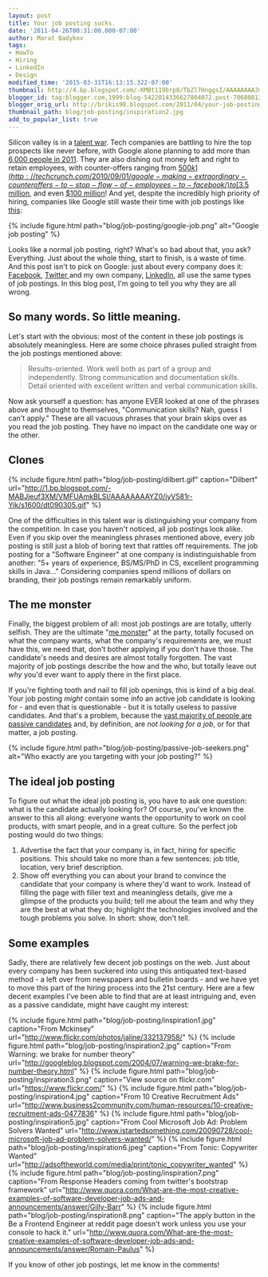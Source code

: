 ```yaml
---
layout: post
title: Your job posting sucks.
date: '2011-04-26T00:31:00.000-07:00'
author: Marat Badykov
tags:
- HowTo
- Hiring
- LinkedIn
- Design
modified_time: '2015-03-31T16:13:15.322-07:00'
thumbnail: http://4.bp.blogspot.com/-KMBt119brp8/TbZl7HnggsI/AAAAAAAAJmk/1FavH46IMVo/s72-c/job-description2.png
blogger_id: tag:blogger.com,1999:blog-5422014336627804072.post-7068081386807359560
blogger_orig_url: http://brikis98.blogspot.com/2011/04/your-job-posting-sucks.html
thumbnail_path: blog/job-posting/inspiration2.jpg
add_to_popular_list: true
---
```


Silicon valley is in a [talent war](http://www.focus.com/images/view/42092/). 
Tech companies are battling to hire the top prospects like never before, with 
Google alone planning to add more than [6,000 people in 
2011](http://money.cnn.com/2011/01/25/technology/google_hiring/index.htm). 
They are also dishing out money left and right to retain employees, with 
counter-offers ranging from 
[$500k](http://techcrunch.com/2010/09/01/google-making-extraordinary-counteroffers-to-stop-flow-of-employees-to-facebook/) 
to [$3.5 
million](http://techcrunch.com/2010/11/11/google-offers-staff-engineer-3-5-million-to-turn-down-facebook-offer/), 
and even [$100 
million](http://techcrunch.com/2011/04/06/google-said-to-have-high-level-mole-at-twitter-makes-massive-counteroffers-to-retain-employees/)! 
And yet, despite the incredibly high priority of hiring, companies like Google 
still waste their time with job postings like 
[this](http://www.google.com/intl/en/jobs/uslocations/mountain-view/product/product-management-leader-publishing-mountain-view/index.html): 

{% include figure.html path="blog/job-posting/google-job.png" alt="Google job posting" %}

Looks like a normal job posting, right? What's so bad about that, you ask? 
Everything. Just about the whole thing, start to finish, is a waste of time. 
And this post isn't to pick on Google: just about every company does it: 
[Facebook](http://www.facebook.com/careers/department.php?dept=engineering&amp;req=123318644345532), 
[Twitter ](https://twitter.com/job.html?jvi=oevyVfwW,Job)and my own company, 
[LinkedIn](http://www.linkedin.com/jobs?viewJob=&amp;jobId=1463586&amp;srchIndex=19&amp;trk=njsrch_hits&amp;goback=.fjs_*1_*1_%22linkedin%22_Y_*1_*1_*1_2_R_true_*2_*2_*2_*2_*2_*2_*2_*2), 
all use the same types of job postings. In this blog post, I'm going to tell 
you why they are all wrong. 

## So many words. So little meaning. 

Let's start with the obvious: most of the content in these job postings is 
absolutely meaningless. Here are some choice phrases pulled straight from the 
job postings mentioned above: 

<blockquote>
  Results-oriented.  
  Work well both as part of a group and independently.  
  Strong communication and documentation skills.  
  Detail oriented with excellent written and verbal communication skills. 
</blockquote>

Now ask yourself a question: has anyone EVER looked at one of the 
phrases above and thought to themselves, "Communication skills? Nah, guess I 
can't apply." These are all vacuous phrases that your brain skips over as you 
read the job posting. They have no impact on the candidate one way or the 
other. 

## Clones 

{% include figure.html path="blog/job-posting/dilbert.gif" caption="Dilbert" url="http://1.bp.blogspot.com/-MABJjeuf3XM/VMFUAmkBLSI/AAAAAAAAYZ0/iyV581r-Yik/s1600/dt090305.gif" %}

One of the difficulties in this talent war is distinguishing your company from 
the competition. In case you haven't noticed, all job postings look alike. 
Even if you skip over the meaningless phrases mentioned above, every job 
posting is still just a blob of boring text that rattles off requirements. The 
job posting for a "Software Engineer" at one company is indistinguishable from 
another: "5+ years of experience, BS/MS/PhD in CS, excellent programming 
skills in Java..." Considering companies spend millions of dollars on 
branding, their job postings remain remarkably uniform. 

## The me monster 

Finally, the biggest problem of all: most job postings are are totally, 
utterly selfish. They are the ultimate "[me 
monster](http://www.youtube.com/watch?v=ruBUSZ2ctyw)" at the party, totally 
focused on what the company wants, what the company's requirements are, we 
must have this, we need that, don't bother applying if you don't have those. 
The candidate's needs and desires are almost totally forgotten. The vast 
majority of job postings describe the how and the who, but totally leave out 
*why* you'd ever want to apply there in the first place. 

If you're fighting tooth and nail to fill job openings, this is kind of a big 
deal. Your job posting *might* contain some info an active job candidate is 
looking for - and even that is questionable - but it is totally useless to 
passive candidates. And that's a problem, because the [vast majority of people 
are passive 
candidates](http://talent.linkedin.com/blog/index.php/2010/12/adler_whitepaper/) 
and, by definition, are *not looking for a job*, or for that matter, a job 
posting. 

{% include figure.html path="blog/job-posting/passive-job-seekers.png" alt="Who exactly are you targeting with your job posting?" %}

## The ideal job posting 

To figure out what the ideal job posting is, you have to ask one question: 
what is the candidate actually looking for? Of course, you've known the answer 
to this all along: everyone wants the opportunity to work on cool products, 
with smart people, and in a great culture. So the perfect job posting would do 
two things: 

1.  Advertise the fact that your company is, in fact, hiring for specific 
positions. This should take no more than a few sentences: job title, location, 
very brief description. 
1. Show off everything you can about your brand to convince the candidate that 
your company is where they'd want to work. 
Instead of filling the page with filler text and meaningless details, give me 
a glimpse of the products you build; tell me about the team and why they are 
the best at what they do; highlight the technologies involved and the tough 
problems you solve. In short: show, don't tell. 

## Some examples 

Sadly, there are relatively few decent job postings on the web. Just about 
every company has been suckered into using this antiquated text-based method - 
a left over from newspapers and bulletin boards - and we have yet to move this 
part of the hiring process into the 21st century. Here are a few decent 
examples I've been able to find that are at least intriguing and, even as a 
passive candidate, might have caught my interest: 

{% include figure.html path="blog/job-posting/inspiration1.jpg" caption="From Mckinsey" url="http://www.flickr.com/photos/jaline/332137958/" %}
{% include figure.html path="blog/job-posting/inspiration2.jpg" caption="From Warning: we brake for number theory" url="http://googleblog.blogspot.com/2004/07/warning-we-brake-for-number-theory.html" %}
{% include figure.html path="blog/job-posting/inspiration3.png" caption="View source on flickr.com" url="https://www.flickr.com/" %}
{% include figure.html path="blog/job-posting/inspiration4.jpg" caption="From 10 Creative Recruitment Ads" url="http://www.business2community.com/human-resources/10-creative-recruitment-ads-0477836" %}
{% include figure.html path="blog/job-posting/inspiration5.jpg" caption="From Cool Microsoft Job Ad: Problem Solvers Wanted" url="http://www.istartedsomething.com/20090728/cool-microsoft-job-ad-problem-solvers-wanted/" %}
{% include figure.html path="blog/job-posting/inspiration6.jpeg" caption="From Tonic: Copywriter Wanted" url="http://adsoftheworld.com/media/print/tonic_copywriter_wanted" %}
{% include figure.html path="blog/job-posting/inspiration7.png" caption="From Response Headers coming from twitter's bootstrap framework" url="http://www.quora.com/What-are-the-most-creative-examples-of-software-developer-job-ads-and-announcements/answer/Gilly-Barr" %}
{% include figure.html path="blog/job-posting/inspiration8.png" caption="The apply button in the Be a Frontend Engineer at reddit page doesn't work unless you use your console to hack it." url="http://www.quora.com/What-are-the-most-creative-examples-of-software-developer-job-ads-and-announcements/answer/Romain-Paulus" %}

If you know of other job postings, let me know in the comments! 